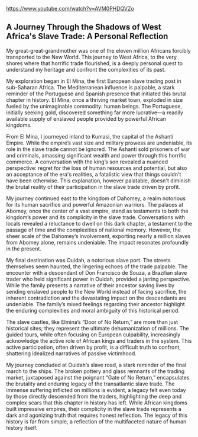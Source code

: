 https://www.youtube.com/watch?v=AVM0PHDQVZo

## A Journey Through the Shadows of West Africa's Slave Trade: A Personal Reflection

My great-great-grandmother was one of the eleven million Africans forcibly transported to the New World. This journey to West Africa, to the very shores where that horrific trade flourished, is a deeply personal quest to understand my heritage and confront the complexities of its past.

My exploration began in El Mina, the first European slave trading post in sub-Saharan Africa.  The Mediterranean influence is palpable, a stark reminder of the Portuguese and Spanish presence that initiated this brutal chapter in history. El Mina, once a thriving market town, exploded in size fueled by the unimaginable commodity: human beings.  The Portuguese, initially seeking gold, discovered something far more lucrative—a readily available supply of enslaved people provided by powerful African kingdoms.

From El Mina, I journeyed inland to Kumasi, the capital of the Ashanti Empire.  While the empire’s vast size and military prowess are undeniable, its role in the slave trade cannot be ignored. The Ashanti sold prisoners of war and criminals, amassing significant wealth and power through this horrific commerce.  A conversation with the king’s son revealed a nuanced perspective: regret for the loss of human resources and potential, but also an acceptance of the era's realities, a fatalistic view that things couldn't have been otherwise.  This explanation, however palatable, doesn't diminish the brutal reality of their participation in the slave trade driven by profit.

My journey continued east to the kingdom of Dahomey, a realm notorious for its human sacrifice and powerful Amazonian warriors.  The palaces at Abomey, once the center of a vast empire, stand as testaments to both the kingdom’s power and its complicity in the slave trade.  Conversations with locals revealed a reluctance to dwell on this dark chapter, a testament to the passage of time and the complexities of national memory.  However, the sheer scale of the Dahomey’s involvement, exporting nearly a million slaves from Abomey alone, remains undeniable.  The impact resonates profoundly in the present.

My final destination was Ouidah, a notorious slave port.  The streets themselves seem haunted, the lingering echoes of the trade palpable.  The encounter with a descendant of Don Francisco de Souza, a Brazilian slave trader who held significant power in Ouidah, provided a jarring perspective.  While the family presents a narrative of their ancestor saving lives by sending enslaved people to the New World instead of facing sacrifice, the inherent contradiction and the devastating impact on the descendants are undeniable.  The family’s mixed feelings regarding their ancestor highlight the enduring complexities and moral ambiguity of this historical period.

The slave castles, like Elmina’s “Door of No Return,” are more than just historical sites; they represent the ultimate dehumanization of millions.  The guided tours, while often focusing on European culpability, increasingly acknowledge the active role of African kings and traders in the system. This active participation, often driven by profit, is a difficult truth to confront, shattering idealized narratives of passive victimhood.

My journey concluded at Ouidah’s slave road, a stark reminder of the final march to the ships.  The broken pottery and glass remnants of the trading market, juxtaposed against the poignant “Gate of No Return,” encapsulates the brutality and enduring legacy of the transatlantic slave trade.  The immense suffering inflicted on millions is evident, a legacy felt even today by those directly descended from the traders, highlighting the deep and complex scars that this chapter in history has left.  While African kingdoms built impressive empires, their complicity in the slave trade represents a dark and agonizing truth that requires honest reflection.  The legacy of this history is far from simple, a reflection of the multifaceted nature of human history itself.
